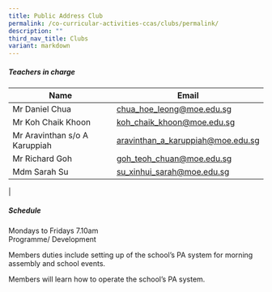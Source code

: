 ```yaml
---
title: Public Address Club
permalink: /co-curricular-activities-ccas/clubs/permalink/
description: ""
third_nav_title: Clubs
variant: markdown
---
```


##### Teachers in charge

 | Name | Email |
 | -------- | -------- |
|Mr	Daniel Chua	|[chua_hoe_leong@moe.edu.sg](mailto:chua_hoe_leong@moe.edu.sg)|
|Mr	Koh Chaik Khoon	|[koh_chaik_khoon@moe.edu.sg](mailto:koh_chaik_khoon@moe.edu.sg)|
|Mr	Aravinthan s/o A Karuppiah	|[aravinthan_a_karuppiah@moe.edu.sg](mailto:aravinthan_a_karuppiah@moe.edu.sg)|
|Mr	Richard Goh 	|[goh_teoh_chuan@moe.edu.sg](mailto:goh_teoh_chuan@moe.edu.sg)|	
|	Mdm Sarah Su 	|[su_xinhui_sarah@moe.edu.sg](mailto:su_xinhui_sarah@moe.edu.sg)|
|


##### Schedule
Mondays to Fridays 7.10am <br>
Programme/ Development<br>

Members duties include setting up of the school’s PA system for morning assembly and school events. 

Members will learn how to operate the school’s PA system.